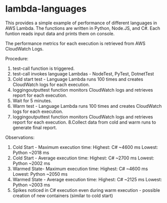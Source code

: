 # lambda-languages

This provides a simple example of performance of different languages in AWS Lambda.
The functions are written in Python, Node.JS, and C#.
Each funtion reads input data and prints them on console.

The performance metrics for each execution is retrieved from AWS CloudWatch Logs.

Procedure:
1. test-call function is triggered.
2. test-call invokes language Lambdas - NodeTest, PyTest, DotnetTest
3. Cold start test - Language Lambda runs 100 times and creates CloudWatch logs for each execution.
4. loggingoutputtest function monitors CloudWatch logs and retrieves report for each execution.
5. Wait for 5 minutes.
6. Warm test - Language Lambda runs 100 times and creates CloudWatch logs for each execution.
7. loggingoutputtest function monitors CloudWatch logs and retrieves report for each execution.
8.Collect data from cold and warm runs to generate final report.

Observations:
1. Cold Start - Maximum execution time:
	Highest: C# ~4600 ms
	Lowest: Python ~2018 ms
2. Cold Start - Average execution time:
	Highest: C# ~2700 ms
	Lowest: Python ~2002 ms
3. Warmed State- Maximum execution time:
	Highest: C# ~4600 ms
	Lowest: Python ~2050 ms
4. Warmed State - Average execution time:
	Highest: C# ~2125 ms
	Lowest: Python ~2003 ms
5. Spikes noticed in C# execution even during warm execution - possible creation of new containers (similar to cold start)
